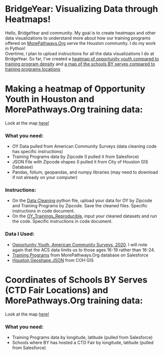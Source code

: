 # BridgeYear: Visualizing Data through Heatmaps!
Hello, BridgeYear and community. My goal is to create heatmaps and other data visualizations to understand more about how our training programs offered on [MorePathways.Org](https://www.morepathways.org) serve the Houston community. I do my work in Python! <br>
Overtime, I plan to upload instructions for all the data visualizations I do at BridgeYear. So far, I've created a [heatmap of opportunity youth compared to training program density](https://github.com/sejal234/heatmaps_by#making-a-heatmap-of-opportunity-youth-in-houston-and-morepathwaysorg-training-data) and [a map of the schools BY serves compared to training programs locations](https://github.com/sejal234/heatmaps_by#making-a-heatmap-of-opportunity-youth-in-houston-and-morepathwaysorg-training-data)

# Making a heatmap of Opportunity Youth in Houston and MorePathways.Org training data:
Look at the map [here!](https://sites.google.com/view/chloropleth/opportunity-youth)

### What you need:
- OY Data pulled from American Community Surveys (data cleaning code has specific instructions)
- Training Programs data by Zipcode (I pulled it from Salesforce)
- JSON File with Zipcode shapes (I pulled it from City of Houston GIS Database)
- Pandas, folium, geopandas, and numpy libraries (may need to download if not already on your computer)

### Instructions:
- On the [Data Cleaning](https://github.com/sejal234/heatmaps_by/blob/main/DataCleaning_BY.ipynb) python file, upload your data for OY by Zipcode and Training Programs by Zipcode. Save the cleaned files. Specific instructions in code document.
- On the [OY_Trainings_Reproducible](https://github.com/sejal234/heatmaps_by/blob/main/OY_Trainings_Reproducible_Heatmap.ipynb), input your cleaned datasets and run the code. Specific instructions in code document.

### Data I Used:
- [Opportunity Youth, American Community Surveys, 2020](https://raw.githubusercontent.com/sejal234/heatmaps_by/main/oy_zip_texas.csv). I will note again that the ACS data limits us to those ages 16-19 rather than 16-24.
- [Training Programs](https://raw.githubusercontent.com/sejal234/heatmaps_by/main/trainings_zips.csv) from MorePathways.Org database on Salesforce
- [Houston Geoshape JSON](https://raw.githubusercontent.com/sejal234/heatmaps_by/main/Zip_Codes.geojson) from COH GIS

# Coordinates of Schools BY Serves (CTD Fair Locations) and MorePathways.Org training data:
Look at the map [here!](https://sites.google.com/view/chloropleth/schools-we-serve)

### What you need:
- Training Programs data by longitude, latitude (pulled from Salesforce)
- Schools where BY has hosted a CTD Fair by longitude, latitude (pulled from Salesforce)
